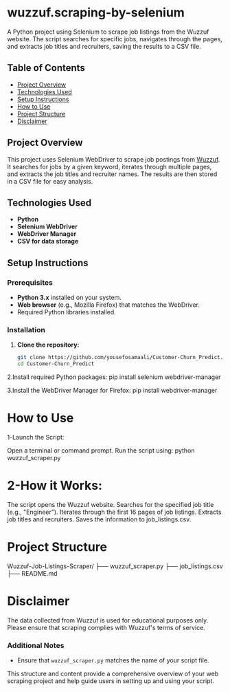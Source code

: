 # wuzzuf.scraping-by-selenium


A Python project using Selenium to scrape job listings from the Wuzzuf website. The script searches for specific jobs, navigates through the pages, and extracts job titles and recruiters, saving the results to a CSV file.

## Table of Contents
- [Project Overview](#project-overview)
- [Technologies Used](#technologies-used)
- [Setup Instructions](#setup-instructions) 
- [How to Use](#how-to-use)
- [Project Structure](#project-structure)
- [Disclaimer](#disclaimer)

## Project Overview
This project uses Selenium WebDriver to scrape job postings from [Wuzzuf](https://wuzzuf.net/jobs/egypt). It searches for jobs by a given keyword, iterates through multiple pages, and extracts the job titles and recruiter names. The results are then stored in a CSV file for easy analysis.

## Technologies Used
- **Python**
- **Selenium WebDriver**
- **WebDriver Manager**
- **CSV for data storage**

## Setup Instructions

### Prerequisites
- **Python 3.x** installed on your system.
- **Web browser** (e.g., Mozilla Firefox) that matches the WebDriver.
- Required Python libraries installed.

### Installation

1. **Clone the repository:**
   ```bash
   git clone https://github.com/yousefosamaali/Customer-Churn_Predict.git
   cd Customer-Churn_Predict
2.Install required Python packages:
pip install selenium webdriver-manager


3.Install the WebDriver Manager for Firefox: 
pip install webdriver-manager

# How to Use
1-Launch the Script:

Open a terminal or command prompt.
Run the script using:
python wuzzuf_scraper.py

 # 2-How it Works:

The script opens the Wuzzuf website.
Searches for the specified job title (e.g., "Engineer").
Iterates through the first 16 pages of job listings.
Extracts job titles and recruiters.
Saves the information to job_listings.csv.

# Project Structure

Wuzzuf-Job-Listings-Scraper/
├── wuzzuf_scraper.py
├── job_listings.csv
├── README.md


# Disclaimer
The data collected from Wuzzuf is used for educational purposes only.
Please ensure that scraping complies with Wuzzuf's terms of service.


### Additional Notes
- Ensure that `wuzzuf_scraper.py` matches the name of your script file.

This structure and content provide a comprehensive overview of your web scraping project and help guide users in setting up and using your script.
